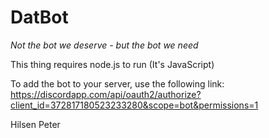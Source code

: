 # DatBot
*Not the bot we deserve - but the bot we need*

This thing requires node.js to run (It's JavaScript)

To add the bot to your server, use the following link: 
https://discordapp.com/api/oauth2/authorize?client_id=372817180523233280&scope=bot&permissions=1 

Hilsen Peter
